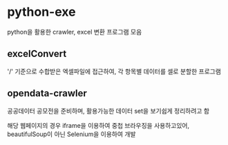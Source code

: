 # python-exe
python을 활용한 crawler, excel 변환 프로그램 모음

## excelConvert
'/' 기준으로 수합받은 엑셀파일에 접근하여, 각 항목별 데이터를 셀로 분할한 프로그램

## opendata-crawler
공공데이터 공모전을 준비하며, 활용가능한 데이터 set을 보기쉽게 정리하려고 함

해당 웹페이지의 경우 iframe을 이용하여 중첩 브라우징을 사용하고있어, beautifulSoup이 아닌 Selenium을 이용하여 개발
